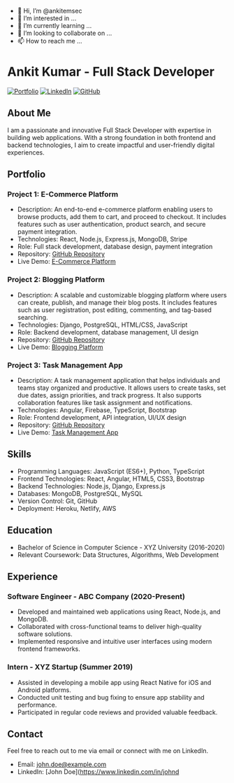 - 👋 Hi, I’m @ankitemsec
- 👀 I’m interested in ...
- 🌱 I’m currently learning ...
- 💞️ I’m looking to collaborate on ...
- 📫 How to reach me ...

<!---
ankitemsec/ankitemsec is a ✨ special ✨ repository because its `README.md` (this file) appears on your GitHub profile.
You can click the Preview link to take a look at your changes.
--->
# Ankit Kumar - Full Stack Developer

[![Portfolio](https://img.shields.io/badge/View%20Portfolio-My%20Portfolio-blue)](https://your-portfolio-url.com)
[![LinkedIn](https://img.shields.io/badge/LinkedIn-Connect-blue)](https://www.linkedin.com/in/johndoe)
[![GitHub](https://img.shields.io/badge/GitHub-Follow-black)](https://github.com/johndoe)

## About Me

I am a passionate and innovative Full Stack Developer with expertise in building web applications. With a strong foundation in both frontend and backend technologies, I aim to create impactful and user-friendly digital experiences.

## Portfolio

### Project 1: E-Commerce Platform

- Description: An end-to-end e-commerce platform enabling users to browse products, add them to cart, and proceed to checkout. It includes features such as user authentication, product search, and secure payment integration.
- Technologies: React, Node.js, Express.js, MongoDB, Stripe
- Role: Full stack development, database design, payment integration
- Repository: [GitHub Repository](https://github.com/johndoe/ecommerce-platform)
- Live Demo: [E-Commerce Platform](https://ecommerce-platform-demo.com)

### Project 2: Blogging Platform

- Description: A scalable and customizable blogging platform where users can create, publish, and manage their blog posts. It includes features such as user registration, post editing, commenting, and tag-based searching.
- Technologies: Django, PostgreSQL, HTML/CSS, JavaScript
- Role: Backend development, database management, UI design
- Repository: [GitHub Repository](https://github.com/johndoe/blogging-platform)
- Live Demo: [Blogging Platform](https://blogging-platform-demo.com)

### Project 3: Task Management App

- Description: A task management application that helps individuals and teams stay organized and productive. It allows users to create tasks, set due dates, assign priorities, and track progress. It also supports collaboration features like task assignment and notifications.
- Technologies: Angular, Firebase, TypeScript, Bootstrap
- Role: Frontend development, API integration, UI/UX design
- Repository: [GitHub Repository](https://github.com/johndoe/task-management-app)
- Live Demo: [Task Management App](https://task-management-demo.com)

## Skills

- Programming Languages: JavaScript (ES6+), Python, TypeScript
- Frontend Technologies: React, Angular, HTML5, CSS3, Bootstrap
- Backend Technologies: Node.js, Django, Express.js
- Databases: MongoDB, PostgreSQL, MySQL
- Version Control: Git, GitHub
- Deployment: Heroku, Netlify, AWS

## Education

- Bachelor of Science in Computer Science - XYZ University (2016-2020)
- Relevant Coursework: Data Structures, Algorithms, Web Development

## Experience

### Software Engineer - ABC Company (2020-Present)

- Developed and maintained web applications using React, Node.js, and MongoDB.
- Collaborated with cross-functional teams to deliver high-quality software solutions.
- Implemented responsive and intuitive user interfaces using modern frontend frameworks.

### Intern - XYZ Startup (Summer 2019)

- Assisted in developing a mobile app using React Native for iOS and Android platforms.
- Conducted unit testing and bug fixing to ensure app stability and performance.
- Participated in regular code reviews and provided valuable feedback.

## Contact

Feel free to reach out to me via email or connect with me on LinkedIn.

- Email: john.doe@example.com
- LinkedIn: [John Doe](https://www.linkedin.com/in/johnd
